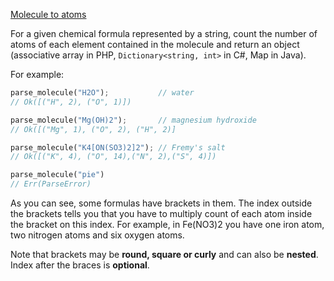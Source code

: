 [Molecule to atoms](https://www.codewars.com/kata/52f831fa9d332c6591000511)

For a given chemical formula represented by a string, count the number of atoms of each element contained in the molecule and return an object (associative array in PHP, `Dictionary<string, int>` in C#, Map in Java).

For example:

```rust
parse_molecule("H2O");           // water
// Ok([("H", 2), ("O", 1)])

parse_molecule("Mg(OH)2");       // magnesium hydroxide
// Ok([("Mg", 1), ("O", 2), ("H", 2)]

parse_molecule("K4[ON(SO3)2]2"); // Fremy's salt
// Ok([("K", 4), ("O", 14),("N", 2),("S", 4)])

parse_molecule("pie")
// Err(ParseError)
```

As you can see, some formulas have brackets in them. The index outside the brackets tells you that you have to multiply count of each atom inside the bracket on this index. For example, in Fe(NO3)2 you have one iron atom, two nitrogen atoms and six oxygen atoms.

Note that brackets may be **round, square or curly** and can also be **nested**. Index after the braces is **optional**.